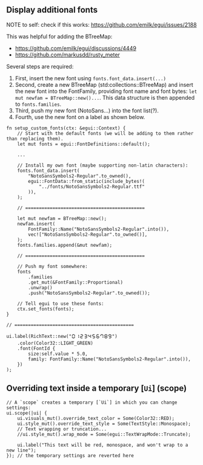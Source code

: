 ## Display additional fonts

NOTE to self: check if this works: https://github.com/emilk/egui/issues/2188 

This was helpful for adding the BTreeMap:

* https://github.com/emilk/egui/discussions/4449
* https://github.com/markusdd/rusty_meter

Several steps are required:

1. First, insert the new font using ```fonts.font_data.insert(...)```
2. Second, create a new BTreeMap (std:collections::BTreeMap) and insert the new font into the FontFamily, providing font name and font bytes: ```let mut newfam = BTreeMap::new()...```. This data structure is then appended to ```fonts.families```.
3. Third, push my new font (NotoSans...) into the font list(?).
4. Fourth, use the new font on a label as shown below.

```
fn setup_custom_fonts(ctx: &egui::Context) {
    // Start with the default fonts (we will be adding to them rather than replacing them).
    let mut fonts = egui::FontDefinitions::default();

    ...

    // Install my own font (maybe supporting non-latin characters):
    fonts.font_data.insert(
        "NotoSansSymbols2-Regular".to_owned(),
        egui::FontData::from_static(include_bytes!(
            "../fonts/NotoSansSymbols2-Regular.ttf"
        )),
    );

    // ============================================

    let mut newfam = BTreeMap::new();
    newfam.insert(
        FontFamily::Name("NotoSansSymbols2-Regular".into()),
        vec!["NotoSansSymbols2-Regular".to_owned()],
    );
    fonts.families.append(&mut newfam);

    // ============================================

    // Push my font somewhere:
    fonts
        .families
        .get_mut(&FontFamily::Proportional)
        .unwrap()
        .push("NotoSansSymbols2-Regular".to_owned());

    // Tell egui to use these fonts:
    ctx.set_fonts(fonts);
}

// ============================================

ui.label(RichText::new("🯰🯱🯲🯳🯴🯵🯶🯷🯸🯹")
    .color(Color32::LIGHT_GREEN)
    .font(FontId {
        size:self.value * 5.0,
        family: FontFamily::Name("NotoSansSymbols2-Regular".into()),
    })
);
```
## Overriding text inside a temporary [`Ui`] (scope)

```
// A `scope` creates a temporary [`Ui`] in which you can change settings:
ui.scope(|ui| {
    ui.visuals_mut().override_text_color = Some(Color32::RED);
    ui.style_mut().override_text_style = Some(TextStyle::Monospace);
    // Text wrapping or truncation...
    //ui.style_mut().wrap_mode = Some(egui::TextWrapMode::Truncate);

    ui.label("This text will be red, monospace, and won't wrap to a new line");
}); // the temporary settings are reverted here
```

